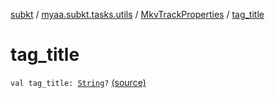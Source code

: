 [subkt](../../index.md) / [myaa.subkt.tasks.utils](../index.md) / [MkvTrackProperties](index.md) / [tag_title](./tag_title.md)

# tag_title

`val tag_title: `[`String`](https://kotlinlang.org/api/latest/jvm/stdlib/kotlin/-string/index.html)`?` [(source)](https://github.com/Myaamori/SubKt/blob/0.1.11/src/main/kotlin/myaa/subkt/tasks/utils/mkvmerge.kt#L106)